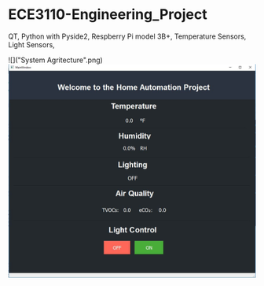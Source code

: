 # ECE3110-Engineering_Project

QT, 
Python with Pyside2,
Respberry Pi model 3B+,
Temperature Sensors,
Light Sensors,

![]("System Agritecture".png)
![](Capture.JPG)
